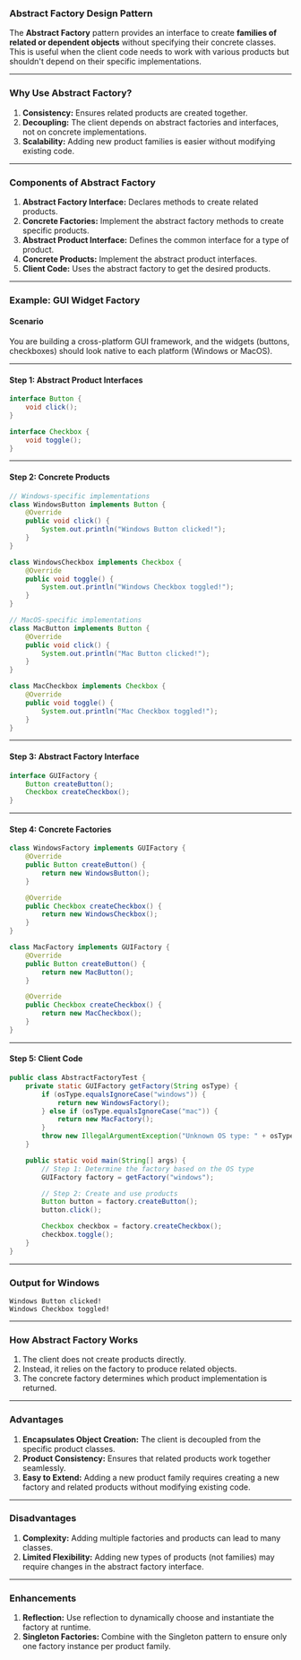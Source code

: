 ### **Abstract Factory Design Pattern**

The **Abstract Factory** pattern provides an interface to create **families of related or dependent objects** without specifying their concrete classes. This is useful when the client code needs to work with various products but shouldn't depend on their specific implementations.

---

### **Why Use Abstract Factory?**
1. **Consistency:** Ensures related products are created together.
2. **Decoupling:** The client depends on abstract factories and interfaces, not on concrete implementations.
3. **Scalability:** Adding new product families is easier without modifying existing code.

---

### **Components of Abstract Factory**
1. **Abstract Factory Interface:** Declares methods to create related products.
2. **Concrete Factories:** Implement the abstract factory methods to create specific products.
3. **Abstract Product Interface:** Defines the common interface for a type of product.
4. **Concrete Products:** Implement the abstract product interfaces.
5. **Client Code:** Uses the abstract factory to get the desired products.

---

### **Example: GUI Widget Factory**

#### **Scenario**
You are building a cross-platform GUI framework, and the widgets (buttons, checkboxes) should look native to each platform (Windows or MacOS).

---

#### **Step 1: Abstract Product Interfaces**
```java
interface Button {
    void click();
}

interface Checkbox {
    void toggle();
}
```

---

#### **Step 2: Concrete Products**
```java
// Windows-specific implementations
class WindowsButton implements Button {
    @Override
    public void click() {
        System.out.println("Windows Button clicked!");
    }
}

class WindowsCheckbox implements Checkbox {
    @Override
    public void toggle() {
        System.out.println("Windows Checkbox toggled!");
    }
}

// MacOS-specific implementations
class MacButton implements Button {
    @Override
    public void click() {
        System.out.println("Mac Button clicked!");
    }
}

class MacCheckbox implements Checkbox {
    @Override
    public void toggle() {
        System.out.println("Mac Checkbox toggled!");
    }
}
```

---

#### **Step 3: Abstract Factory Interface**
```java
interface GUIFactory {
    Button createButton();
    Checkbox createCheckbox();
}
```

---

#### **Step 4: Concrete Factories**
```java
class WindowsFactory implements GUIFactory {
    @Override
    public Button createButton() {
        return new WindowsButton();
    }

    @Override
    public Checkbox createCheckbox() {
        return new WindowsCheckbox();
    }
}

class MacFactory implements GUIFactory {
    @Override
    public Button createButton() {
        return new MacButton();
    }

    @Override
    public Checkbox createCheckbox() {
        return new MacCheckbox();
    }
}
```

---

#### **Step 5: Client Code**
```java
public class AbstractFactoryTest {
    private static GUIFactory getFactory(String osType) {
        if (osType.equalsIgnoreCase("windows")) {
            return new WindowsFactory();
        } else if (osType.equalsIgnoreCase("mac")) {
            return new MacFactory();
        }
        throw new IllegalArgumentException("Unknown OS type: " + osType);
    }

    public static void main(String[] args) {
        // Step 1: Determine the factory based on the OS type
        GUIFactory factory = getFactory("windows");

        // Step 2: Create and use products
        Button button = factory.createButton();
        button.click();

        Checkbox checkbox = factory.createCheckbox();
        checkbox.toggle();
    }
}
```

---

### **Output for Windows**
```
Windows Button clicked!
Windows Checkbox toggled!
```

---

### **How Abstract Factory Works**
1. The client does not create products directly.
2. Instead, it relies on the factory to produce related objects.
3. The concrete factory determines which product implementation is returned.

---

### **Advantages**
1. **Encapsulates Object Creation:** The client is decoupled from the specific product classes.
2. **Product Consistency:** Ensures that related products work together seamlessly.
3. **Easy to Extend:** Adding a new product family requires creating a new factory and related products without modifying existing code.

---

### **Disadvantages**
1. **Complexity:** Adding multiple factories and products can lead to many classes.
2. **Limited Flexibility:** Adding new types of products (not families) may require changes in the abstract factory interface.

---

### **Enhancements**
1. **Reflection:** Use reflection to dynamically choose and instantiate the factory at runtime.
2. **Singleton Factories:** Combine with the Singleton pattern to ensure only one factory instance per product family.
